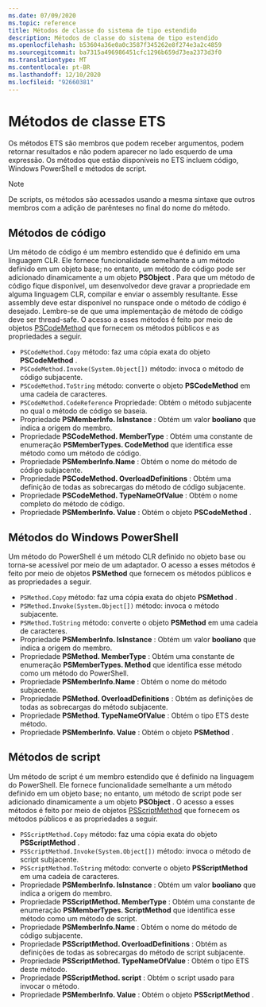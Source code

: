 ```yaml
---
ms.date: 07/09/2020
ms.topic: reference
title: Métodos de classe do sistema de tipo estendido
description: Métodos de classe do sistema de tipo estendido
ms.openlocfilehash: b53604a36e0a0c3587f345262e8f274e3a2c4859
ms.sourcegitcommit: ba7315a496986451cfc1296b659d73ea2373d3f0
ms.translationtype: MT
ms.contentlocale: pt-BR
ms.lasthandoff: 12/10/2020
ms.locfileid: "92660381"
---
```

# <a name="ets-class-methods"></a>Métodos de classe ETS

Os métodos ETS são membros que podem receber argumentos, podem retornar resultados e não podem aparecer no lado esquerdo de uma expressão. Os métodos que estão disponíveis no ETS incluem código, Windows PowerShell e métodos de script.

> [!NOTE]
> De scripts, os métodos são acessados usando a mesma sintaxe que outros membros com a adição de parênteses no final do nome do método.

## <a name="code-methods"></a>Métodos de código

Um método de código é um membro estendido que é definido em uma linguagem CLR. Ele fornece funcionalidade semelhante a um método definido em um objeto base; no entanto, um método de código pode ser adicionado dinamicamente a um objeto **PSObject** . Para que um método de código fique disponível, um desenvolvedor deve gravar a propriedade em alguma linguagem CLR, compilar e enviar o assembly resultante. Esse assembly deve estar disponível no runspace onde o método de código é desejado. Lembre-se de que uma implementação de método de código deve ser thread-safe. O acesso a esses métodos é feito por meio de objetos [PSCodeMethod](/dotnet/api/system.management.automation.pscodemethod) que fornecem os métodos públicos e as propriedades a seguir.

- `PSCodeMethod.Copy` método: faz uma cópia exata do objeto **PSCodeMethod** .
- `PSCodeMethod.Invoke(System.Object[])` método: invoca o método de código subjacente.
- `PSCodeMethod.ToString` método: converte o objeto **PSCodeMethod** em uma cadeia de caracteres.
- `PSCodeMethod.CodeReference` Propriedade: Obtém o método subjacente no qual o método de código se baseia.
- Propriedade **PSMemberInfo. IsInstance** : Obtém um valor **booliano** que indica a origem do membro.
- Propriedade **PSCodeMethod. MemberType** : Obtém uma constante de enumeração **PSMemberTypes. CodeMethod** que identifica esse método como um método de código.
- Propriedade **PSMemberInfo.Name** : Obtém o nome do método de código subjacente.
- Propriedade **PSCodeMethod. OverloadDefinitions** : Obtém uma definição de todas as sobrecargas do método de código subjacente.
- Propriedade **PSCodeMethod. TypeNameOfValue** : Obtém o nome completo do método de código.
- Propriedade **PSMemberInfo. Value** : Obtém o objeto **PSCodeMethod** .

## <a name="windows-powershell-methods"></a>Métodos do Windows PowerShell

Um método do PowerShell é um método CLR definido no objeto base ou torna-se acessível por meio de um adaptador. O acesso a esses métodos é feito por meio de objetos **PSMethod** que fornecem os métodos públicos e as propriedades a seguir.

- `PSMethod.Copy` método: faz uma cópia exata do objeto **PSMethod** .
- `PSMethod.Invoke(System.Object[])` método: invoca o método subjacente.
- `PSMethod.ToString` método: converte o objeto **PSMethod** em uma cadeia de caracteres.
- Propriedade **PSMemberInfo. IsInstance** : Obtém um valor **booliano** que indica a origem do membro.
- Propriedade **PSMethod. MemberType** : Obtém uma constante de enumeração **PSMemberTypes. Method** que identifica esse método como um método do PowerShell.
- Propriedade **PSMemberInfo.Name** : Obtém o nome do método subjacente.
- Propriedade **PSMethod. OverloadDefinitions** : Obtém as definições de todas as sobrecargas do método subjacente.
- Propriedade **PSMethod. TypeNameOfValue** : Obtém o tipo ETS deste método.
- Propriedade **PSMemberInfo. Value** : Obtém o objeto **PSMethod** .

## <a name="script-methods"></a>Métodos de script

Um método de script é um membro estendido que é definido na linguagem do PowerShell. Ele fornece funcionalidade semelhante a um método definido em um objeto base; no entanto, um método de script pode ser adicionado dinamicamente a um objeto **PSObject** . O acesso a esses métodos é feito por meio de objetos [PSScriptMethod](/dotnet/api/system.management.automation.psscriptmethod) que fornecem os métodos públicos e as propriedades a seguir.

- `PSScriptMethod.Copy` método: faz uma cópia exata do objeto **PSScriptMethod** .
- `PSScriptMethod.Invoke(System.Object[])` método: invoca o método de script subjacente.
- `PSScriptMethod.ToString` método: converte o objeto **PSScriptMethod** em uma cadeia de caracteres.
- Propriedade **PSMemberInfo. IsInstance** : Obtém um valor **booliano** que indica a origem do membro.
- Propriedade **PSScriptMethod. MemberType** : Obtém uma constante de enumeração **PSMemberTypes. ScriptMethod** que identifica esse método como um método de script.
- Propriedade **PSMemberInfo.Name** : Obtém o nome do método de código subjacente.
- Propriedade **PSScriptMethod. OverloadDefinitions** : Obtém as definições de todas as sobrecargas do método de script subjacente.
- Propriedade **PSScriptMethod. TypeNameOfValue** : Obtém o tipo ETS deste método.
- Propriedade **PSScriptMethod. script** : Obtém o script usado para invocar o método.
- Propriedade **PSMemberInfo. Value** : Obtém o objeto **PSScriptMethod** .
